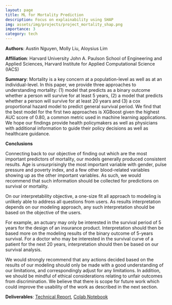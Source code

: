```yaml
---
layout: page
title: ML for Mortality Prediction 
description: Focus on explainability using SHAP
img: assets/img/projects/project_mortality_shap.png
importance: 3
category: tech
---
```


**Authors**: Austin Nguyen, Molly Liu, Aloysius Lim

**Affiliation**: Harvard University John A. Paulson School of Engineering and Applied Sciences, Harvard Institute for Applied Computational Science (IACS)

**Summary**: Mortality is a key concern at a population-level as well as at an individual-level. In this paper, we provide three approaches to understanding mortality: (1) model that predicts as a binary outcome whether a person will survive for at least 5 years, (2) a model that predicts whether a person will survive for at least 20 years and (3) a cox proportional hazard model to predict general survival period.  We find that the best model for the first two approaches is XGBoost given the highest AUC score of 0.80, a common metric used in machine learning applications. We hope our findings provide health policymakers as well as physicians with additional information to guide their policy decisions as well as healthcare guidance. 


**Conclusions**

Connecting back to our objective of finding out which are the most important predictors of mortality, our models generally produced consistent results. Age is unsurprisingly the most important variable with gender, pulse pressure and poverty index, and a few other blood-related variables showing up as the other important variables. As such, we would recommend that such information should be collected for predictions on survival or mortality. 
 
On our interpretability objective, a one-size fit all approach to modeling is unlikely able to address all questions from users. As results interpretation depends on our modeling approach, any such interpretation should be based on the objective of the users. 

For example, an actuary may only be interested in the survival period of 5 years for the design of an insurance product. Interpretation should then be based more on the modeling results of the binary outcome of 5-years survival. For a doctor who may be interested in the survival curve of a patient for the next 20 years, interpretation should then be based on our survival analysis. 

We would strongly recommend that any actions decided based on the results of our modeling should only be made with a good understanding of our limitations, and correspondingly adjust for any limitations.  In addition, we should be mindful of ethical considerations relating to unfair outcomes from discrimination. We believe that there is scope for future work which could improve the usability of the work as described in the next section. 


**Deliverables**: <a href='/assets/pdf/project_ml_mortality_prediction.pdf'>Technical Report</a>,  <a href='https://colab.research.google.com/drive/1DnaqQCGHeu7wAA7rveHMuF3ppIvKFJjo'>Colab Notebook</a>

